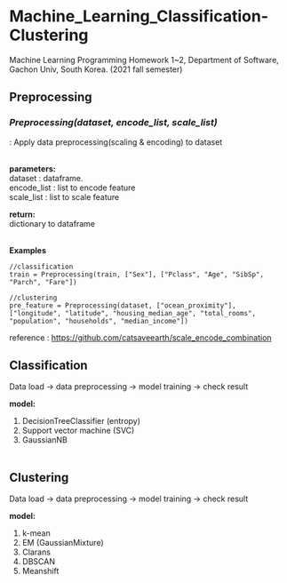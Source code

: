 # Machine_Learning_Classification-Clustering

Machine Learning Programming Homework 1~2, Department of Software, Gachon Univ, South Korea. (2021 fall semester)


## Preprocessing
### *Preprocessing(dataset, encode_list, scale_list)* <br>
: Apply data preprocessing(scaling & encoding) to dataset <br> <br>

**parameters:** <br>
    dataset : dataframe.  <br>
    encode_list : list to encode feature <br>
    scale_list : list to scale feature <br>
    
**return:** <br>
    dictionary to dataframe<br><br>
    
**Examples**
```
//classification
train = Preprocessing(train, ["Sex"], ["Pclass", "Age", "SibSp", "Parch", "Fare"])

//clustering
pre_feature = Preprocessing(dataset, ["ocean_proximity"], ["longitude", "latitude", "housing_median_age", "total_rooms", "population", "households", "median_income"])
```

reference : https://github.com/catsaveearth/scale_encode_combination


## Classification
Data load -> data preprocessing -> model training -> check result

**model:** <br>
1. DecisionTreeClassifier (entropy) <br>
2. Support vector machine (SVC) <br>
3. GaussianNB <br> <br>


## Clustering
Data load -> data preprocessing -> model training -> check result

**model:** <br>
1. k-mean <br>
2. EM (GaussianMixture) <br>
3. Clarans <br>
4. DBSCAN <br>
5. Meanshift <br>


